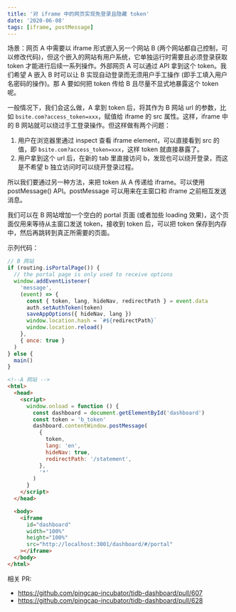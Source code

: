 ```yaml
---
title: '对 iframe 中的网页实现免登录且隐藏 token'
date: '2020-06-08'
tags: [iframe, postMessage]
---
```


场景：网页 A 中需要以 iframe 形式嵌入另一个网站 B (两个网站都自己控制，可以修改代码)，但这个嵌入的网站有用户系统，它单独运行时需要且必须登录获取 token 才能进行后续一系列操作。外部网页 A 可以通过 API 拿到这个 token。我们希望 A 嵌入 B 时可以让 B 实现自动登录而无须用户手工操作 (即手工填入用户名密码的操作)。那 A 要如何把 token 传给 B 且尽量不显式地暴露这个 token 呢。

一般情况下，我们会这么做，A 拿到 token 后，将其作为 B 网站 url 的参数，比如 `bsite.com?access_token=xxx`，赋值给 iframe 的 src 属性。这样，iframe 中的 B 网站就可以绕过手工登录操作。但这样做有两个问题：

1. 用户在浏览器里通过 inspect 查看 iframe element，可以直接看到 src 的值，即 `bsite.com?access_token=xxx`，这样 token 就直接暴露了。
1. 用户拿到这个 url 后，在新的 tab 里直接访问 b，发现也可以绕开登录，而这是不希望 b 独立访问时可以绕开登录过程。

所以我们要通过另一种方法，来把 token 从 A 传递给 iframe。可以使用 postMessage() API。postMessage 可以用来在主窗口和 iframe 之前相互发送消息。

我们可以在 B 网站增加一个空白的 portal 页面 (或者加些 loading 效果)，这个页面仅用来等待从主窗口发送 token，接收到 token 后，可以把 token 保存到内存中，然后再跳转到真正所需要的页面。

示列代码：

```js
// B 网站
if (routing.isPortalPage()) {
  // the portal page is only used to receive options
  window.addEventListener(
    'message',
    (event) => {
      const { token, lang, hideNav, redirectPath } = event.data
      auth.setAuthToken(token)
      saveAppOptions({ hideNav, lang })
      window.location.hash = `#${redirectPath}`
      window.location.reload()
    },
    { once: true }
  )
} else {
  main()
}
```

```html
<!--A 网站 -->
<html>
  <head>
    <script>
      window.onload = function () {
        const dashboard = document.getElementById('dashboard')
        const token = 'b_token'
        dashboard.contentWindow.postMessage(
          {
            token,
            lang: 'en',
            hideNav: true,
            redirectPath: '/statement',
          },
          '*'
        )
      }
    </script>
  </head>

  <body>
    <iframe
      id="dashboard"
      width="100%"
      height="100%"
      src="http://localhost:3001/dashboard/#/portal"
    ></iframe>
  </body>
</html>
```

相关 PR:

- https://github.com/pingcap-incubator/tidb-dashboard/pull/607
- https://github.com/pingcap-incubator/tidb-dashboard/pull/628
